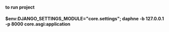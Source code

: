 <h4>to run project<h4>
$env:DJANGO_SETTINGS_MODULE="core.settings"; daphne -b 127.0.0.1 -p 8000 core.asgi:application
